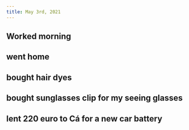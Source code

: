 ```yaml
---
title: May 3rd, 2021
---
```


## Worked morning
## went home
## bought hair dyes
## bought sunglasses clip for my seeing glasses
## lent 220 euro to Cá for a new car battery
